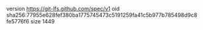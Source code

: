 version https://git-lfs.github.com/spec/v1
oid sha256:77955e628fef380ba1775745473c5191259fa41c5b977b785498d9c8fe5776f6
size 1449

